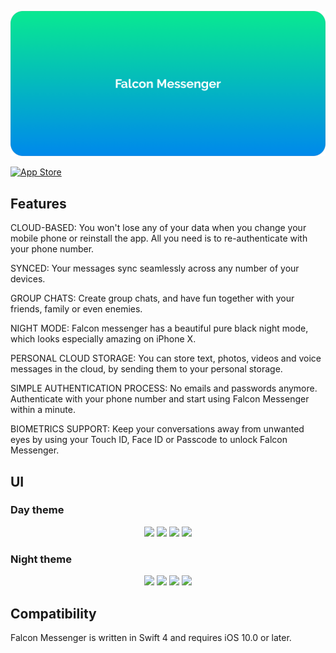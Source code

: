 
<p align="center">
 <img src="https://raw.githubusercontent.com/RMizin/FalconMessenger/master/Screenshots/gitTitle.png" />
</p> 
<a target="_blank" href="https://itunes.apple.com/app/id1313765714"><img src="http://www.binpress.com/uploads/store33364/itunes-app-store-logo.png" width="290" height="100" alt="App Store" /></a>

## Features

CLOUD-BASED: You won't lose any of your data when you change your mobile phone or reinstall the app. All you need is to re-authenticate with your phone number.

SYNCED: Your messages sync seamlessly across any number of your devices.

GROUP CHATS: Create group chats, and have fun together with your friends, family or even enemies.

NIGHT MODE: Falcon messenger has a beautiful pure black night mode, which looks especially amazing on iPhone X.

PERSONAL CLOUD STORAGE: You can store text, photos, videos and voice messages in the cloud, by sending them to your personal storage.

SIMPLE AUTHENTICATION PROCESS: No emails and passwords anymore. Authenticate with your phone number and start using Falcon Messenger within a minute.

BIOMETRICS SUPPORT: Keep your conversations away from unwanted eyes by using your Touch ID, Face ID or Passcode to unlock Falcon Messenger.

## UI
### Day theme
<p align="center">
 <img src="https://raw.githubusercontent.com/RMizin/Falcon/master/Screenshots/5.8LightContacts.jpg?token=ASVYwuF9HmCxhU91WFATXbrvwgamIiK9ks5bC8HzwA%3D%3D" width="171"/>
 <img src="https://raw.githubusercontent.com/RMizin/Falcon/master/Screenshots/5.8LightChats.jpg?token=ASVYwhrMIqe5MUCbTSV643VeBRHmwF4kks5bC8HwwA%3D%3D" width="171"/>
 <img src="https://raw.githubusercontent.com/RMizin/Falcon/master/Screenshots/5.8LightGroupChat.jpg?token=ASVYwgWHiJ19KL3WjlwToqpfGWkJPyP9ks5bC8H1wA%3D%3D" width="171"/>
 <img src="https://raw.githubusercontent.com/RMizin/Falcon/master/Screenshots/5.8LightSettings.jpg?token=ASVYwjNLqOOCdrI9k7hP2uSqtlRsAvYKks5bC8H3wA%3D%3D" width="171"/>
</p>

### Night theme
<p align="center">
 <img src="https://raw.githubusercontent.com/RMizin/Falcon/master/Screenshots/5.8DarkContacts.jpg?token=ASVYwkvVBSOiHuzXuU3tytgeA4PIgNqMks5bC8EDwA%3D%3D" width="171"/>
 <img src="https://raw.githubusercontent.com/RMizin/Falcon/master/Screenshots/5.8DarkChats.jpg?token=ASVYwqIO4Sl1QYysco-uIx0e_4Itf11vks5bC8BkwA%3D%3D" width="171"/>
 <img src="https://raw.githubusercontent.com/RMizin/Falcon/master/Screenshots/5.8DarkGroupChat.jpg?token=ASVYwkOJq8hBZ_UmSNblfRBIYrS9rdT5ks5bC8EjwA%3D%3D" width="171"/>
 <img src="https://raw.githubusercontent.com/RMizin/Falcon/master/Screenshots/5.8DarkSettings.jpg?token=ASVYwjnRsOhTiipDxu-RDJoMdDsVDYqyks5bC8EmwA%3D%3D" width="171"/>
</p> 

## Compatibility
Falcon Messenger is written in Swift 4 and requires iOS 10.0 or later.
